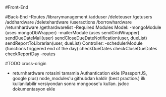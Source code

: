 #Front-End
	

#Back-End
	-Routes
		/librarymanagement
			/adduser
			/deleteuser
			/getusers
			/addhardware
			/deletehardware
		/useractions
			/borrowhardware
			/returnhardware
			/gethardwarelist
	-Required Modules
		Model:
			-mongoModule (uses mongoDbWrapper)
			-mailerModule (uses sendGridWrapper)
				sendDueDateMail(user)
				sendCloseDueDateNotification(user, dueList)
				sendReportToLibrarian(user, dueList)
		Controller:
			-schedulerModule (functions triggered end of the day)
				checkDueDates
				checkCloseDueDates
				checkReportDay
			-routes

#TODO
	cross-origin
+	returnhardware rotasini tamamla
	Authantication ekle (PassportJS, google plus)
	node_modules'u githubdan kaldir (best practice.)
	ilk kullanilabilir versiyondan sonra mongoose'u kullan.
	jsdoc dokumentasyon ekle
